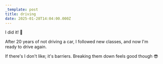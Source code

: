 ```yaml
---
_template: post
title: driving
date: 2025-01-28T14:04:00.000Z
---
```

I did it! 🦾

After 20 years of not driving a car, I followed new classes, and now I'm ready to drive again.

If there's I don't like; it's barriers. Breaking them down feels good though 😎
